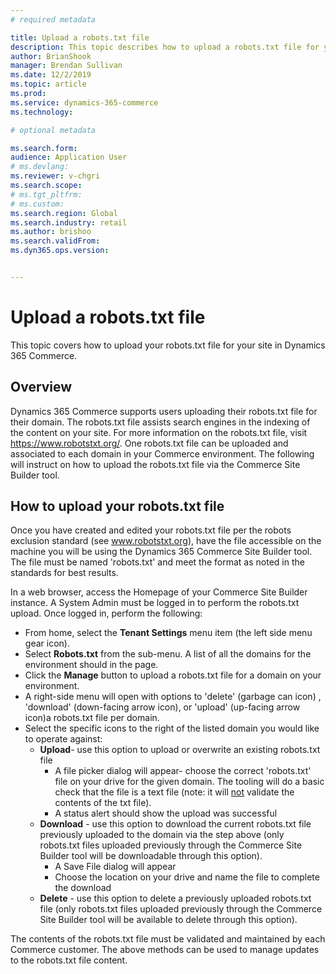 ```yaml
---
# required metadata

title: Upload a robots.txt file
description: This topic describes how to upload a robots.txt file for your site
author: BrianShook
manager: Brendan Sullivan
ms.date: 12/2/2019
ms.topic: article
ms.prod: 
ms.service: dynamics-365-commerce
ms.technology: 

# optional metadata

ms.search.form:  
audience: Application User
# ms.devlang: 
ms.reviewer: v-chgri
ms.search.scope: 
# ms.tgt_pltfrm: 
# ms.custom: 
ms.search.region: Global
ms.search.industry: retail
ms.author: brishoo
ms.search.validFrom: 
ms.dyn365.ops.version: 


---
```


# Upload a robots.txt file

This topic covers how to upload your robots.txt file for your site in Dynamics 365 Commerce.



## Overview

Dynamics 365 Commerce supports users uploading their robots.txt file for their domain. The robots.txt file assists search engines in the indexing of the content on your site. For more information on the robots.txt file, visit https://www.robotstxt.org/. One robots.txt file can be uploaded and associated to each domain in your Commerce environment. The following will instruct on how to upload the robots.txt file via the Commerce Site Builder tool.

## How to upload your robots.txt file

Once you have created and edited your robots.txt file per the robots exclusion standard (see www.robotstxt.org), have the file accessible on the machine you will be using the Dynamics 365 Commerce Site Builder tool. The file must be named 'robots.txt' and meet the format as noted in the standards for best results.

In a web browser, access the Homepage of your Commerce Site Builder instance. A System Admin must be logged in to perform the robots.txt upload. Once logged in, perform the following:

- From home, select the **Tenant Settings** menu item (the left side menu gear icon).
- Select **Robots.txt** from the sub-menu. A list of all the domains for the environment should in the page.
- Click the **Manage** button to upload a robots.txt file for a domain on your environment.
- A right-side menu will open with options to 'delete' (garbage can icon) , 'download' (down-facing arrow icon), or 'upload' (up-facing arrow icon)a robots.txt file per domain.
- Select the specific icons to the right of the listed domain you would like to operate against:
  - **Upload**- use this option to upload or overwrite an existing robots.txt file
    - A file picker dialog will appear- choose the correct 'robots.txt' file on your drive for the given domain. The tooling will do a basic check that the file is a text file (note: it will <u>not</u> validate the contents of the txt file).
    - A status alert should show the upload was successful
  - **Download** - use this option to download the current robots.txt file previously uploaded to the domain via the step above (only robots.txt files uploaded previously through the Commerce Site Builder tool will be downloadable through this option).
    - A Save File dialog will appear
    - Choose the location on your drive and name the file to complete the download
  - **Delete** - use this option to delete a previously uploaded robots.txt file (only robots.txt files uploaded previously through the Commerce Site Builder tool will be available to delete through this option).


The contents of the robots.txt file must be validated and maintained by each Commerce customer. The above methods can be used to manage updates to the robots.txt file content. 

